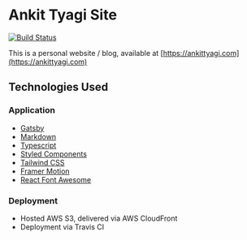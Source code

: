 # Ankit Tyagi Site

[![Build Status](https://travis-ci.com/atyagi/site.svg?branch=master)](https://travis-ci.com/atyagi/site)

This is a personal website / blog, available at [https://ankittyagi.com](https://ankittyagi.com)

## Technologies Used

### Application

- [Gatsby](https://www.gatsbyjs.org/)
- [Markdown](https://www.markdownguide.org/)
- [Typescript](https://www.typescriptlang.org/)
- [Styled Components](https://styled-components.com/)
- [Tailwind CSS](https://tailwindcss.com/)
- [Framer Motion](https://www.framer.com/motion/)
- [React Font Awesome](https://github.com/FortAwesome/react-fontawesome/)

### Deployment

- Hosted AWS S3, delivered via AWS CloudFront
- Deployment via Travis CI

